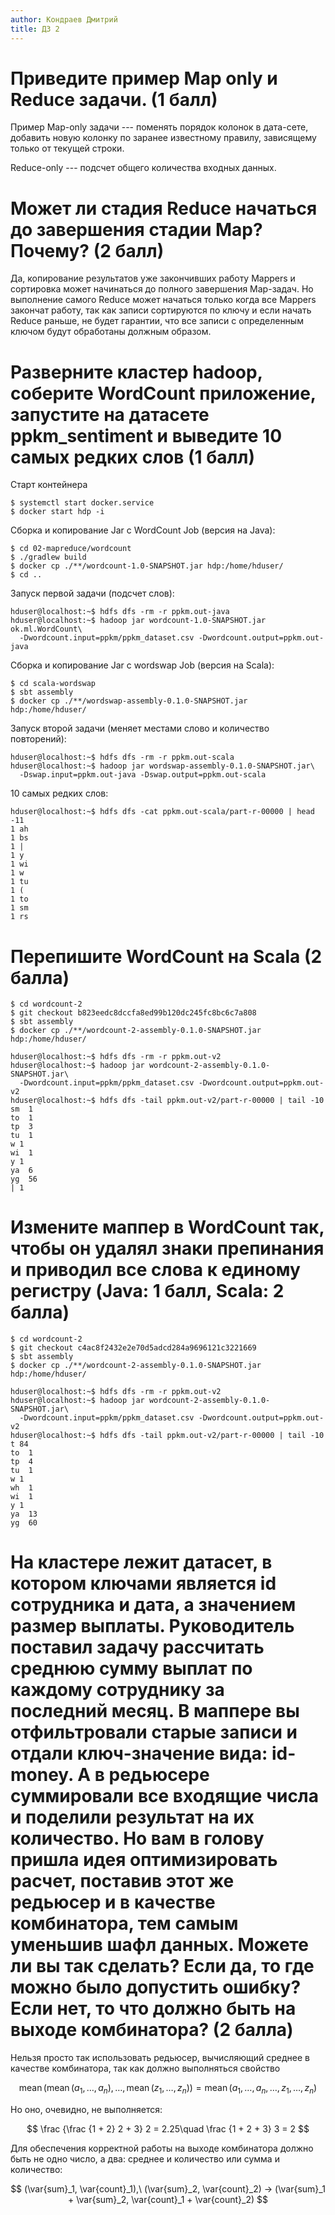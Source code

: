 ```yaml
---
author: Кондраев Дмитрий
title: ДЗ 2
---
```


# Приведите пример Map only и Reduce задачи. (1 балл)

Пример Map-only задачи --- поменять порядок колонок в дата-сете, добавить новую колонку по заранее известному правилу, зависящему только от текущей строки.

Reduce-only --- подсчет общего количества входных данных.

# Может ли стадия Reduce начаться до завершения стадии Map? Почему? (2 балл)

Да, копирование результатов уже закончивших работу Mappers и сортировка может начинаться до полного завершения Map-задач. Но выполнение самого Reduce может начаться только когда все Mappers закончат работу, так как записи сортируются по ключу и если начать Reduce раньше, не будет гарантии, что все записи с определенным ключом будут обработаны должным образом.

# Разверните кластер hadoop, соберите WordCount приложение, запустите на датасете ppkm_sentiment и выведите 10 самых редких слов (1 балл)

Старт контейнера

```shell
$ systemctl start docker.service
$ docker start hdp -i
```

Сборка и копирование Jar с WordCount Job (версия на Java):

```shell
$ cd 02-mapreduce/wordcount
$ ./gradlew build
$ docker cp ./**/wordcount-1.0-SNAPSHOT.jar hdp:/home/hduser/ 
$ cd ..
```

Запуск первой задачи (подсчет слов):

```shell
hduser@localhost:~$ hdfs dfs -rm -r ppkm.out-java
hduser@localhost:~$ hadoop jar wordcount-1.0-SNAPSHOT.jar ok.ml.WordCount\
  -Dwordcount.input=ppkm/ppkm_dataset.csv -Dwordcount.output=ppkm.out-java
```

Сборка и копирование Jar с wordswap Job (версия на Scala):

```shell
$ cd scala-wordswap
$ sbt assembly
$ docker cp ./**/wordswap-assembly-0.1.0-SNAPSHOT.jar hdp:/home/hduser/
```

Запуск второй задачи (меняет местами слово и количество повторений):

```shell
hduser@localhost:~$ hdfs dfs -rm -r ppkm.out-scala
hduser@localhost:~$ hadoop jar wordswap-assembly-0.1.0-SNAPSHOT.jar\
  -Dswap.input=ppkm.out-java -Dswap.output=ppkm.out-scala
```

10 самых редких слов:

```shell
hduser@localhost:~$ hdfs dfs -cat ppkm.out-scala/part-r-00000 | head -11
1 ah
1 bs
1 |
1 y
1 wi
1 w
1 tu
1 (
1 to
1 sm
1 rs
```

# Перепишите WordCount на Scala (2 балла)

```shell
$ cd wordcount-2
$ git checkout b823eedc8dccfa8ed99b120dc245fc8bc6c7a808
$ sbt assembly
$ docker cp ./**/wordcount-2-assembly-0.1.0-SNAPSHOT.jar hdp:/home/hduser/
```

```shell
hduser@localhost:~$ hdfs dfs -rm -r ppkm.out-v2
hduser@localhost:~$ hadoop jar wordcount-2-assembly-0.1.0-SNAPSHOT.jar\
  -Dwordcount.input=ppkm/ppkm_dataset.csv -Dwordcount.output=ppkm.out-v2
hduser@localhost:~$ hdfs dfs -tail ppkm.out-v2/part-r-00000 | tail -10
sm  1
to  1
tp  3
tu  1
w 1
wi  1
y 1
ya  6
yg  56
| 1
```

# Измените маппер в WordCount так, чтобы он удалял знаки препинания и приводил все слова к единому регистру (Java: 1 балл, Scala: 2 балла)

```shell
$ cd wordcount-2
$ git checkout c4ac8f2432e2e70d5adcd284a9696121c3221669
$ sbt assembly
$ docker cp ./**/wordcount-2-assembly-0.1.0-SNAPSHOT.jar hdp:/home/hduser/
```

```shell
hduser@localhost:~$ hdfs dfs -rm -r ppkm.out-v2
hduser@localhost:~$ hadoop jar wordcount-2-assembly-0.1.0-SNAPSHOT.jar\
  -Dwordcount.input=ppkm/ppkm_dataset.csv -Dwordcount.output=ppkm.out-v2
hduser@localhost:~$ hdfs dfs -tail ppkm.out-v2/part-r-00000 | tail -10
t 84
to  1
tp  4
tu  1
w 1
wh  1
wi  1
y 1
ya  13
yg  60
```


# На кластере лежит датасет, в котором ключами является id сотрудника и дата, а значением размер выплаты. Руководитель поставил задачу рассчитать среднюю сумму выплат по каждому сотруднику за последний месяц. В маппере вы отфильтровали старые записи и отдали ключ-значение вида: id-money. А в редьюсере суммировали все входящие числа и поделили результат на их количество. Но вам в голову пришла идея оптимизировать расчет, поставив этот же редьюсер и в качестве комбинатора, тем самым уменьшив шафл данных. Можете ли вы так сделать? Если да, то где можно было допустить ошибку? Если нет, то что должно быть на выходе комбинатора? (2 балла)

Нельзя просто так использовать редьюсер, вычисляющий среднее в качестве комбинатора, так как должно выполняться свойство

$$ \operatorname{mean}\left( \operatorname{mean}(a_1,\dotsc,a_n),\dotsc,\operatorname{mean}(z_1,\dotsc,z_n)\right) = \operatorname{mean}(a_1,\dotsc,a_n,\dotsc,z_1,\dotsc,z_n)
$$

Но оно, очевидно, не выполняется:

$$
  \frac {\frac {1 + 2} 2 + 3} 2 = 2.25\quad
  \frac {1 + 2 + 3} 3 = 2
$$

Для обеспечения корректной работы на выходе комбинатора должно быть не одно число, а два: среднее и количество или сумма и количество:

$$
(\var{sum}_1, \var{count}_1),\ (\var{sum}_2, \var{count}_2) → (\var{sum}_1 + \var{sum}_2, \var{count}_1 + \var{count}_2)
$$